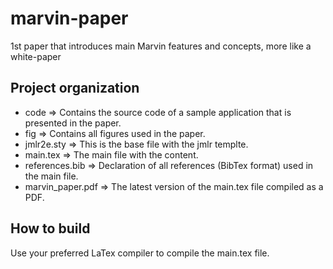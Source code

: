 # marvin-paper
1st paper that introduces main Marvin features and concepts, more like a white-paper

## Project organization
 - code => Contains the source code of a sample application that is presented in the paper.
 - fig => Contains all figures used in the paper.
 - jmlr2e.sty => This is the base file with the jmlr templte.
 - main.tex => The main file with the content.
 - references.bib => Declaration of all references (BibTex format) used in the main file.
 - marvin_paper.pdf => The latest version of the main.tex file compiled as a PDF.

## How to build
Use your preferred LaTex compiler to compile the main.tex file.
